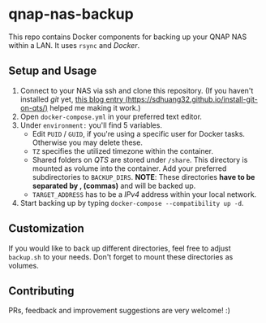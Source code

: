 # qnap-nas-backup
This repo contains Docker components for backing up your QNAP NAS within a LAN.
It uses `rsync` and *Docker*.

## Setup and Usage
1. Connect to your NAS via ssh and clone this repository. (If you haven't 
installed *git* yet, 
[this blog entry (https://sdhuang32.github.io/install-git-on-qts/)](https://sdhuang32.github.io/install-git-on-qts/) 
helped me making it work.)
1. Open `docker-compose.yml` in your preferred text editor.
1. Under `environment:` you'll find 5 variables.
    * Edit `PUID` / `GUID`, if you're using a specific user for Docker tasks.
    Otherwise you may delete these.
    * `TZ` specifies the utilized timezone within the container.
    * Shared folders on *QTS* are stored under `/share`. This directory is 
    mounted as volume into the container. Add your preferred subdirectories 
    to `BACKUP_DIRS`. **NOTE**: These directories **have to be separated by 
    , (commas)** and will be backed up.
    * `TARGET_ADDRESS` has to be a *IPv4* address within your local network.
1. Start backing up by typing `docker-compose --compatibility up -d`.

## Customization
If you would like to back up different directories, feel free to adjust 
`backup.sh` to your needs. Don't forget to mount these directories as volumes.

## Contributing
PRs, feedback and improvement suggestions are very welcome! :)
